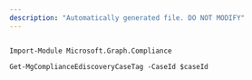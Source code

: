 ```yaml
---
description: "Automatically generated file. DO NOT MODIFY"
---
```


```powershellv1

Import-Module Microsoft.Graph.Compliance

Get-MgComplianceEdiscoveryCaseTag -CaseId $caseId

```